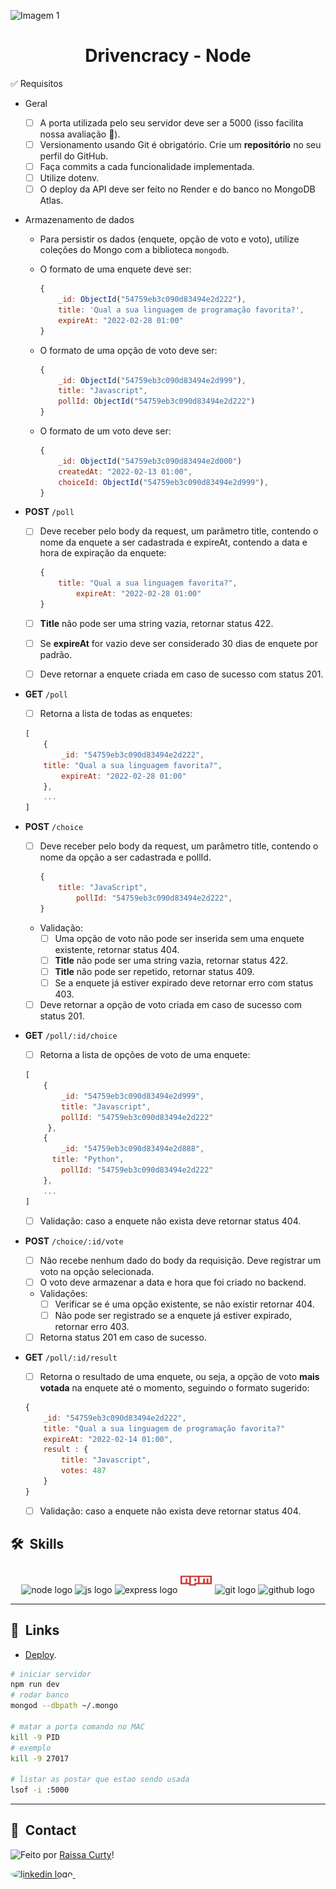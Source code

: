 ![Imagem 1](./layout-projeto.png "Imagem 1")

<h1 align="center">Drivencracy - Node</h1>

✅ Requisitos
- Geral
    - [ ]  A porta utilizada pelo seu servidor deve ser a 5000 (isso facilita nossa avaliação 🙂).
    - [ ]  Versionamento usando Git é obrigatório. Crie um **repositório** no seu perfil do GitHub.
    - [ ]  Faça commits a cada funcionalidade implementada.
    - [ ]  Utilize dotenv.
    - [ ]  O deploy da API deve ser feito no Render e do banco no MongoDB Atlas.
- Armazenamento de dados
    - Para persistir os dados (enquete, opção de voto e voto), utilize coleções do Mongo com a biblioteca `mongodb`.
    - O formato de uma enquete deve ser:
        
        ```jsx
        {
        	_id: ObjectId("54759eb3c090d83494e2d222"),
        	title: 'Qual a sua linguagem de programação favorita?', 
        	expireAt: "2022-02-28 01:00"
        }
        ```
        
    - O formato de uma opção de voto deve ser:
        
        ```jsx
        { 
        	_id: ObjectId("54759eb3c090d83494e2d999"),
        	title: "Javascript", 
        	pollId: ObjectId("54759eb3c090d83494e2d222") 
        }
        ```
        
    - O formato de um voto deve ser:
        
        ```jsx
        { 
        	_id: ObjectId("54759eb3c090d83494e2d000")
        	createdAt: "2022-02-13 01:00", 
        	choiceId: ObjectId("54759eb3c090d83494e2d999"), 
        }
        ```
        
- **POST** `/poll`
    - [ ]  Deve receber pelo body da request, um parâmetro title, contendo o nome da enquete a ser cadastrada e expireAt, contendo a data e hora de expiração da enquete:
        
        ```jsx
        {
            title: "Qual a sua linguagem favorita?",
        		expireAt: "2022-02-28 01:00" 
        }
        ```
        
    - [ ]  **Title** não pode ser uma string vazia, retornar status 422.
    - [ ]  Se **expireAt** for vazio deve ser considerado 30 dias de enquete por padrão.
    - [ ]  Deve retornar a enquete criada em caso de sucesso com status 201.
- **GET** `/poll`
    - [ ]  Retorna a lista de todas as enquetes:
    
    ```jsx
    [
    	{
    		_id: "54759eb3c090d83494e2d222",
        title: "Qual a sua linguagem favorita?",
    		expireAt: "2022-02-28 01:00" 
    	},
    	...
    ]
    ```
    
- **POST** `/choice`
    - [ ]  Deve receber pelo body da request, um parâmetro title, contendo o nome da opção a ser cadastrada e pollId.
        
        ```jsx
        {
            title: "JavaScript",
        		pollId: "54759eb3c090d83494e2d222",
        }
        ```
        
    - Validação:
        - [ ]  Uma opção de voto não pode ser inserida sem uma enquete existente, retornar status 404.
        - [ ]  **Title** não pode ser uma string vazia, retornar status 422.
        - [ ]  **Title** não pode ser repetido, retornar status 409.
        - [ ]  Se a enquete já estiver expirado deve retornar erro com status 403.
    - [ ]  Deve retornar a opção de voto criada em caso de sucesso com status 201.
- **GET** `/poll/:id/choice`
    - [ ]  Retorna a lista de opções de voto de uma enquete:
    
    ```jsx
    [
    	{
    		_id: "54759eb3c090d83494e2d999",
    		title: "Javascript",
    		pollId: "54759eb3c090d83494e2d222" 
    	 },
    	{
    		_id: "54759eb3c090d83494e2d888",
    	  title: "Python",
    		pollId: "54759eb3c090d83494e2d222"
    	},
    	...
    ]
    ```
    
    - [ ]  Validação: caso a enquete não exista deve retornar status 404.
- **POST** `/choice/:id/vote`
    - [ ]  Não recebe nenhum dado do body da requisição. Deve registrar um voto na opção selecionada.
    - [ ]  O voto deve armazenar a data e hora que foi criado no backend.
    - Validações:
        - [ ]  Verificar se é uma opção existente, se não existir retornar 404.
        - [ ]  Não pode ser registrado se a enquete já estiver expirado, retornar erro 403.
    - [ ]  Retorna status 201 em caso de sucesso.
- **GET** `/poll/:id/result`
    - [ ]  Retorna o resultado de uma enquete, ou seja, a opção de voto **mais votada** na enquete até o momento, seguindo o formato sugerido:
    
    ```jsx
    {
    	_id: "54759eb3c090d83494e2d222",
    	title: "Qual a sua linguagem de programação favorita?"
    	expireAt: "2022-02-14 01:00",
    	result : {
    		title: "Javascript",
    		votes: 487
    	}
    }
    ```
    
    - [ ]  Validação: caso a enquete não exista deve retornar status 404.

## 🛠 &nbsp;Skills
<div align="center">
 <img src="https://cdn.jsdelivr.net/gh/devicons/devicon/icons/nodejs/nodejs-original.svg" height="40" width="52" alt="node logo"  />
  <img src="https://cdn.jsdelivr.net/gh/devicons/devicon/icons/javascript/javascript-original.svg" height="40" width="52" alt="js logo"  />      
  <img src="https://cdn.jsdelivr.net/gh/devicons/devicon/icons/express/express-original.svg" height="40" width="52" alt="express logo"  />
  <img src="https://raw.githubusercontent.com/devicons/devicon/master/icons/npm/npm-original-wordmark.svg" height="40" width="52" alt="npm logo"  />
  <img src="https://cdn.jsdelivr.net/gh/devicons/devicon/icons/git/git-original.svg" height="40" width="52" alt="git logo"  />
  <img src="https://cdn.jsdelivr.net/gh/devicons/devicon/icons/github/github-original.svg" height="40" width="52" alt="github logo" />                                   
</div>
<hr/>

## 🚀 &nbsp;Links

- [Deploy]().<br/>

```zsh
# iniciar servidor
npm run dev
# rodar banco
mongod --dbpath ~/.mongo

# matar a porta comando no MAC
kill -9 PID
# exemplo
kill -9 27017

# listar as postar que estao sendo usada
lsof -i :5000
```


<hr/>

## 💬 &nbsp;Contact
<img align="left" src="https://avatars.githubusercontent.com/curtyraissa?size=100">

Feito por [Raissa Curty](https://github.com/curtyraissa)!

<a href="https://www.linkedin.com/in/raissa-curty/" target="_blank">
    <img style="border-radius:50%;" src="https://raw.githubusercontent.com/maurodesouza/profile-readme-generator/master/src/assets/icons/social/linkedin/default.svg" width="52" height="40" alt="linkedin logo"  />
</a>&nbsp;